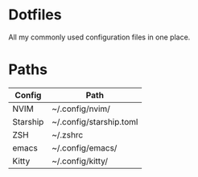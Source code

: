 # Dotfiles

All my commonly used configuration files in one place.

# Paths

| Config   | Path                    |
|----------|-------------------------|
| NVIM     | ~/.config/nvim/         |
| Starship | ~/.config/starship.toml |
| ZSH      | ~/.zshrc                |
| emacs    | ~/.config/emacs/        |
| Kitty    | ~/.config/kitty/        |

